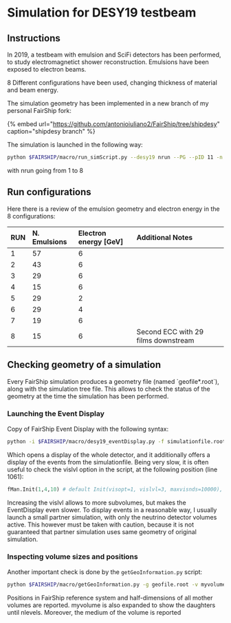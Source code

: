 # Simulation for DESY19 testbeam

## Instructions

In 2019, a testbeam with emulsion and SciFi detectors has been performed, to study electromagnetict shower reconstruction. Emulsions have been exposed to electron beams.

8 Different configurations have been used, changing thickness of material and beam energy.

The simulation geometry has been implemented in a new branch of my personal FairShip fork:

{% embed url="https://github.com/antonioiuliano2/FairShip/tree/shipdesy" caption="shipdesy branch" %}



The simulation is launched in the following way:

```bash
python $FAIRSHIP/macro/run_simScript.py --desy19 nrun --PG --pID 11 -n nevents -o outputdir
```

with nrun going from 1 to 8

## Run configurations

Here there is a review of the emulsion geometry and electron energy in the 8 configurations:

| RUN | N. Emulsions | Electron energy \[GeV\] | Additional Notes |
| :--- | :--- | :--- | :--- |
| 1 | 57 | 6 |  |
| 2 | 43 | 6 |  |
| 3 | 29 | 6 |  |
| 4 | 15 | 6 |  |
| 5 | 29 | 2 |  |
| 6 | 29 | 4 |  |
| 7 | 19 | 6 |  |
| 8 | 15 | 6 | Second ECC with 29 films downstream |

## Checking geometry of a simulation

Every FairShip simulation produces a geometry file \(named \`geofile\*.root\`\), along with the simulation tree file. This allows to check the status of the geometry at the time the simulation has been performed.

### Launching the Event Display

Copy of FairShip Event Display with the following syntax:

```bash
python -i $FAIRSHIP/macro/desy19_eventDisplay.py -f simulationfile.root -g geofile.root
```

Which opens a display of the whole detector, and it additionally offers a display of the events from the simulationfile. Being very slow, it is often useful to check the vislvl option in the script, at the following position \(line 1061\):

```python
fMan.Init(1,4,10) # default Init(visopt=1, vislvl=3, maxvisnds=10000), ecal display requires vislvl=4
```

Increasing the vislvl allows to more subvolumes, but makes the EventDisplay even slower. To display events in a reasonable way, I usually launch a small partner simulation, with only the neutrino detector volumes active. This however must be taken with caution, because it is not guaranteed that partner simulation uses same geometry of original simulation.

### Inspecting volume sizes and positions

Another important check is done by the `getGeoInformation.py` script:

```bash
python $FAIRSHIP/macro/getGeoInformation.py -g geofile.root -v myvolume -l nlevels
```

Positions in FairShip reference system and half-dimensions of all mother volumes are reported. myvolume is also expanded to show the daughters until nlevels. Moreover,  the medium of the volume is reported

## 

